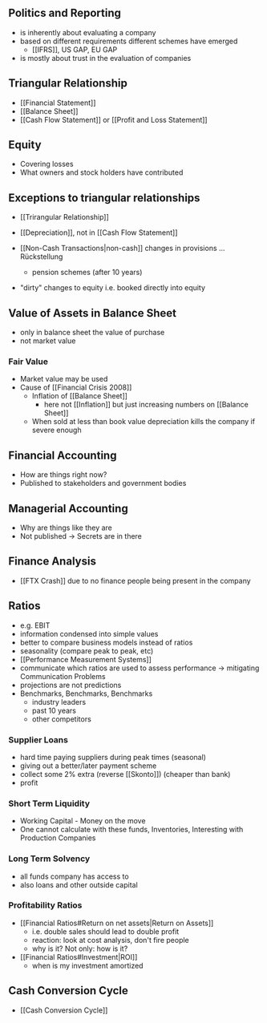 ## Politics and Reporting
- is inherently about evaluating a company
- based on different requirements different schemes have emerged
	- [[IFRS]], US GAP, EU GAP
- is mostly about trust in the evaluation of companies

## Triangular Relationship
- [[Financial Statement]]
- [[Balance Sheet]]
- [[Cash Flow Statement]] or [[Profit and Loss Statement]]
## Equity
- Covering losses
- What owners and stock holders have contributed
## Exceptions to triangular relationships
- [[Trirangular Relationship]]

- [[Depreciation]], not in [[Cash Flow Statement]]
- [[Non-Cash Transactions|non-cash]] changes in provisions ... Rückstellung
	- pension schemes (after 10 years)
- "dirty" changes to equity i.e. booked directly into equity
## Value of Assets in Balance Sheet
- only in balance sheet the value of purchase
- not market value
### Fair Value
- Market value may be used
- Cause of [[Financial Crisis 2008]]
  - Inflation of [[Balance Sheet]] 
	  - here not [[Inflation]] but just increasing numbers on [[Balance Sheet]]
  - When sold at less than book value depreciation kills the company if severe enough
## Financial Accounting
- How are things right now?
- Published to stakeholders and government bodies
## Managerial Accounting
- Why are things like they are
- Not published -> Secrets are in there
## Finance Analysis
- [[FTX Crash]] due to no finance people being present in the company
## Ratios
- e.g. EBIT
- information condensed into simple values
- better to compare business models instead of ratios
- seasonality (compare peak to peak, etc)
- [[Performance Measurement Systems]]
- communicate which ratios are used to assess performance -> mitigating Communication Problems
- projections are not predictions
- Benchmarks, Benchmarks, Benchmarks
  - industry leaders
  - past 10 years
  - other competitors
### Supplier Loans
- hard time paying suppliers during peak times (seasonal)
- giving out a better/later payment scheme
- collect some 2% extra (reverse [[Skonto]]) (cheaper than bank) 
- profit
### Short Term Liquidity
- Working Capital - Money on the move
- One cannot calculate with these funds, Inventories, Interesting with Production Companies
### Long Term Solvency
- all funds company has access to
- also loans and other outside capital
### Profitability Ratios
- [[Financial Ratios#Return on net assets|Return on Assets]]
	- i.e. double sales should lead to double profit
	- reaction: look at cost analysis, don't fire people
	- why is it? Not only: how is it?
- [[Financial Ratios#Investment|ROI]]
	- when is my investment amortized
## Cash Conversion Cycle
- [[Cash Conversion Cycle]]